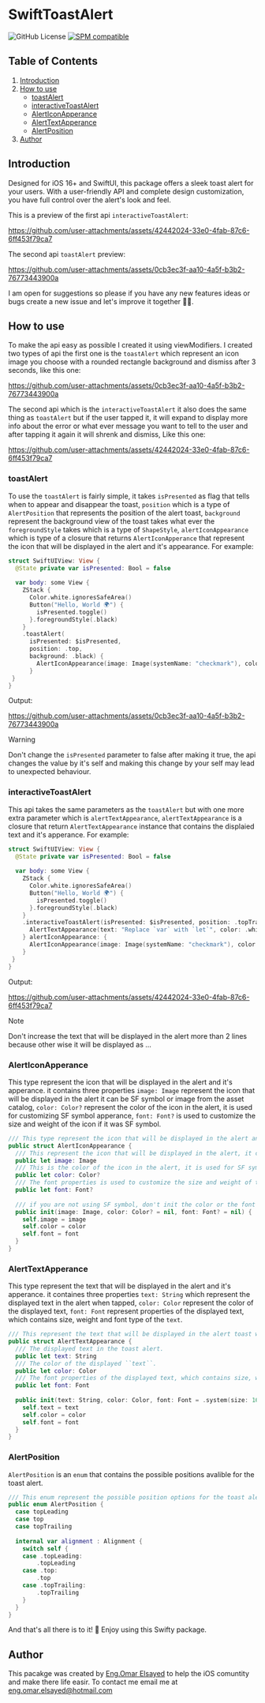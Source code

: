 # SwiftToastAlert
![GitHub License](https://img.shields.io/github/license/EngOmarElsayed/SwiftToastAlert)
[![SPM compatible](https://img.shields.io/badge/SPM-compatible-4BC51D.svg?style=flat)](#swift-package-manager)

## Table of Contents
1. [Introduction](#introduction)
2. [How to use](#section-1)
   - [toastAlert](#sub-topic-1.1)
   - [interactiveToastAlert](#sub-topic-1.2)
   - [AlertIconApperance](#sub-topic-1.3)
   - [AlertTextApperance](#sub-topic-1.4)
   - [AlertPosition](#sub-topic-1.5)
3. [Author](#conclusion)

## Introduction <a name="introduction"></a>
Designed for iOS 16+ and SwiftUI, this package offers a sleek toast alert for your users. 
With a user-friendly API and complete design customization, 
you have full control over the alert's look and feel.

This is a preview of the first api `interactiveToastAlert`:

https://github.com/user-attachments/assets/42442024-33e0-4fab-87c6-6ff453f79ca7

The second api `toastAlert` preview:

https://github.com/user-attachments/assets/0cb3ec3f-aa10-4a5f-b3b2-76773443900a

I am open for suggestions so please if you have any 
new features ideas or bugs create a new issue and let's improve it together 💪🏻.

## How to use <a name="section-1"></a>
To make the api easy as possible I created it using viewModifiers. I created two types of api the first one is the 
`toastAlert` which represent an icon image you choose with a rounded rectangle background and dismiss after 3 seconds,
like this one:

https://github.com/user-attachments/assets/0cb3ec3f-aa10-4a5f-b3b2-76773443900a

The second api which is the `interactiveToastAlert` it also does the same thing as `toastAlert` but if the user 
tapped it, it will expand to display more info about the error or what ever message you want to tell to the user and 
after tapping it again it will shrenk and dismiss, Like this one:

https://github.com/user-attachments/assets/42442024-33e0-4fab-87c6-6ff453f79ca7

### toastAlert <a name="sub-topic-1.1"></a>
To use the `toastAlert` is fairly simple, it takes `isPresented` as flag that tells when to appear and disappear the toast,
`position` which is a type of `AlertPosition` that represents the position of the alert toast, `background`
represent the background view of the toast takes what ever the `foregroundStyle` takes which is a type of `ShapeStyle`,
`alertIconAppearance` which is type of a closure that returns `AlertIconApperance` that represent the icon that will be displayed in the alert and
it's appearance. For example:

```swift
struct SwiftUIView: View {
  @State private var isPresented: Bool = false
  
  var body: some View {
    ZStack {
      Color.white.ignoresSafeArea()
      Button("Hello, World 🌍") {
        isPresented.toggle()
      }.foregroundStyle(.black)
    }
    .toastAlert(
      isPresented: $isPresented,
      position: .top,
      background: .black) {
        AlertIconAppearance(image: Image(systemName: "checkmark"), color: .green, font: .system(size: 16, weight: .bold))
      }
 }
}
```
Output:

https://github.com/user-attachments/assets/0cb3ec3f-aa10-4a5f-b3b2-76773443900a

> [!Warning]  
> Don't change the `isPresented` parameter to false after making it true,
> the api changes the value by it's self and making this change by your self
> may lead to unexpected behaviour.

### interactiveToastAlert <a name="sub-topic-1.2"></a>
This api takes the same parameters as the `toastAlert` but with one more extra parameter which is `alertTextAppearance`,
`alertTextAppearance` is a closure that return `AlertTextAppearance` instance that contains the displaied text and it's
apperance. For example:

```swift
struct SwiftUIView: View {
  @State private var isPresented: Bool = false
  
  var body: some View {
    ZStack {
      Color.white.ignoresSafeArea()
      Button("Hello, World 🌍") {
        isPresented.toggle()
      }.foregroundStyle(.black)
    }
    .interactiveToastAlert(isPresented: $isPresented, position: .topTrailing, background: .black) {
      AlertTextAppearance(text: "Replace `var` with `let`", color: .white, font: .system(size: 16, weight: .bold))
    } alertIconAppearance: {
      AlertIconAppearance(image: Image(systemName: "checkmark"), color: .green, font: .system(size: 16, weight: .bold))
    }
 }
}
```

Output:

https://github.com/user-attachments/assets/42442024-33e0-4fab-87c6-6ff453f79ca7

> [!Note]  
> Don't increase the text that will be displayed in the alert
> more than 2 lines because other wise it will be displayed as
> ...

### AlertIconApperance <a name="sub-topic-1.3"></a>
This type represent the icon that will be displayed in the alert and it's apperance. it contains three properties 
`image: Image` represent the icon that will be displayed in the alert it can be SF symbol or image from the asset catalog, 
`color: Color?` represent the color of the icon in the alert, it is used for customizing SF symbol apperance, 
`font: Font?` is used to customize the size and weight of the icon if it was SF symbol.

```swift
/// This type represent the icon that will be displayed in the alert and it's appearance.
public struct AlertIconAppearance {
  /// This represent the icon that will be displayed in the alert, it can be SF symbol or image from the asset catalog.
  public let image: Image
  /// This is the color of the icon in the alert, it is used for SF symbol only.
  public let color: Color?
  /// The font properties is used to customize the size and weight of the icon if it was SF symbol
  public let font: Font?
  
  /// if you are not using SF symbol, don't init the color or the font property.
  public init(image: Image, color: Color? = nil, font: Font? = nil) {
    self.image = image
    self.color = color
    self.font = font
  }
}
```
### AlertTextApperance <a name="sub-topic-1.4"></a>
This type represent the text that will be displayed in the alert and it's apperance. it containes three properties
`text: String` which represent the displayed text in the alert when tapped, `color: Color` represent the color of
the displayed text, `font: Font` represent properties of the displayed text, which contains size, weight and font type of the ``text``.

```swift
/// This represent the text that will be displayed in the alert toast with it's properties.
public struct AlertTextAppearance {
  /// The displayed text in the toast alert.
  public let text: String
  /// The color of the displayed ``text``.
  public let color: Color
  /// The font properties of the displayed text, which contains size, weight and font of the ``text``.
  public let font: Font
  
  public init(text: String, color: Color, font: Font = .system(size: 16, weight: .bold)) {
    self.text = text
    self.color = color
    self.font = font
  }
}
```

### AlertPosition <a name="sub-topic-1.5"></a>
`AlertPosition` is an `enum` that contains the possible positions avalible for the toast alert.

```swift
/// This enum represent the possible position options for the toast alert.
public enum AlertPosition {
  case topLeading
  case top
  case topTrailing
  
  internal var alignment : Alignment {
    switch self {
    case .topLeading:
        .topLeading
    case .top:
        .top
    case .topTrailing:
        .topTrailing
    }
  }
}
```

And that's all there is to it! 🚀 Enjoy using this Swifty package.

## Author <a name="conclusion"></a>
This pacakge was created by [Eng.Omar Elsayed](https://www.deveagency.com/) to help the iOS comuntity and make there life easir. 
To contact me email me at eng.omar.elsayed@hotmail.com











